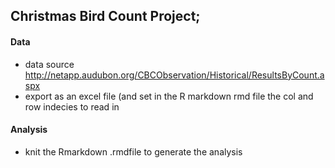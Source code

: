 ## Christmas Bird Count Project;
#### Data
+ data source http://netapp.audubon.org/CBCObservation/Historical/ResultsByCount.aspx
+ export as an excel file (and set in the R markdown rmd file the col and row indecies to read in
#### Analysis
+ knit the Rmarkdown  .rmdfile to generate the analysis

